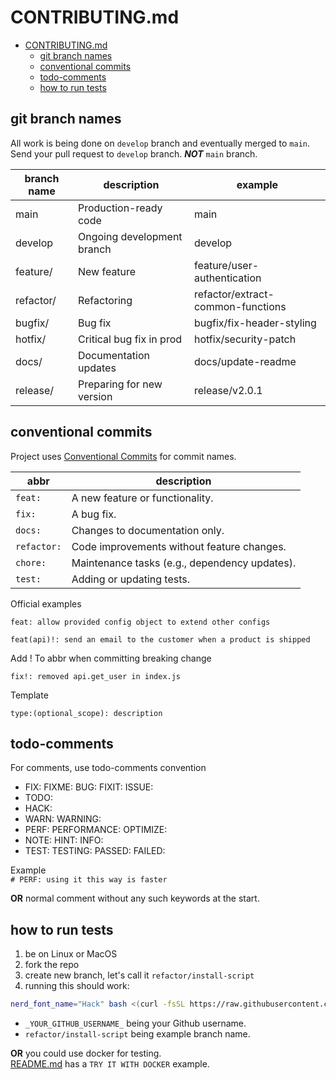 # CONTRIBUTING.md

<!--toc:start-->

- [CONTRIBUTING.md](#contributingmd)
  - [git branch names](#git-branch-names)
  - [conventional commits](#conventional-commits)
  - [todo-comments](#todo-comments)
  - [how to run tests](#how-to-run-tests)
  <!--toc:end-->

## git branch names

All work is being done on `develop` branch and eventually merged to `main`.  
Send your pull request to `develop` branch. **_NOT_** `main` branch.

| branch name | description                | example                           |
| ----------- | -------------------------- | --------------------------------- |
| main        | Production-ready code      | main                              |
| develop     | Ongoing development branch | develop                           |
| feature/    | New feature                | feature/user-authentication       |
| refactor/   | Refactoring                | refactor/extract-common-functions |
| bugfix/     | Bug fix                    | bugfix/fix-header-styling         |
| hotfix/     | Critical bug fix in prod   | hotfix/security-patch             |
| docs/       | Documentation updates      | docs/update-readme                |
| release/    | Preparing for new version  | release/v2.0.1                    |

## conventional commits

Project uses [Conventional Commits](https://www.conventionalcommits.org)
for commit names.

| abbr        | description                                   |
| ----------- | --------------------------------------------- |
| `feat:`     | A new feature or functionality.               |
| `fix:`      | A bug fix.                                    |
| `docs:`     | Changes to documentation only.                |
| `refactor:` | Code improvements without feature changes.    |
| `chore:`    | Maintenance tasks (e.g., dependency updates). |
| `test:`     | Adding or updating tests.                     |

Official examples

`feat: allow provided config object to extend other configs`

`feat(api)!: send an email to the customer when a product is shipped`

Add ! To abbr when committing breaking change

`fix!: removed api.get_user in index.js`

Template

`type:(optional_scope): description`

## todo-comments

For comments, use todo-comments convention

- FIX: FIXME: BUG: FIXIT: ISSUE:
- TODO:
- HACK:
- WARN: WARNING:
- PERF: PERFORMANCE: OPTIMIZE:
- NOTE: HINT: INFO:
- TEST: TESTING: PASSED: FAILED:

Example  
`# PERF: using it this way is faster`

**OR**
normal comment without any such keywords at the start.

## how to run tests

1. be on Linux or MacOS
1. fork the repo
1. create new branch, let's call it `refactor/install-script`
1. running this should work:

```bash
nerd_font_name="Hack" bash <(curl -fsSL https://raw.githubusercontent.com/_YOUR_GITHUB_USERNAME_/nefoin/refactor/install-script/install.sh)
```

- `_YOUR_GITHUB_USERNAME_` being your Github username.
- `refactor/install-script` being example branch name.

**OR**
you could use docker for testing.  
[README.md](./README.md) has a `TRY IT WITH DOCKER` example.
